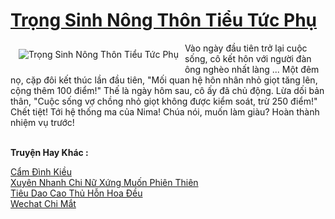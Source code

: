 <a href="https://truyentiki.com/trong-sinh-nong-thon-tieu-tuc-phu.30554/" title="Trọng Sinh Nông Thôn Tiểu Tức Phụ"><h1>Trọng Sinh Nông Thôn Tiểu Tức Phụ</h1></a><div style="display:table"><img align="right" style="float: left; padding: 10px;" src="https://truyentiki.com/a/img/str/src/30554.jpg" alt="Trọng Sinh Nông Thôn Tiểu Tức Phụ">Vào ngày đầu tiên trở lại cuộc sống, cô kết hôn với người đàn ông nghèo nhất làng ... Một đêm nọ, cặp đôi kết thúc lần đầu tiên, "Mối quan hệ hôn nhân nhỏ giọt tăng lên, cộng thêm 100 điểm!" Thế là ngày hôm sau, cô ấy đã chủ động. Lừa dối bản thân, "Cuộc sống vợ chồng nhỏ giọt không được kiểm soát, trừ 250 điểm!" Chết tiệt! Tới hệ thống ma của Nima! Chúa nói, muốn làm giàu? Hoàn thành nhiệm vụ trước!</div><p><br><b>Truyện Hay Khác :</b></p><a href="https://truyentiki.com/cam-dinh-kieu.30553/" alt="Cẩm Đình Kiều">Cẩm Đình Kiều</a><br/><a href="https://github.com/nownovels/top500/tree/master/truyenhay/33818/" alt="Xuyên Nhanh Chi Nữ Xứng Muốn Phiên Thiên">Xuyên Nhanh Chi Nữ Xứng Muốn Phiên Thiên</a><br/><a href="https://github.com/nownovels/top500/tree/master/truyenhay/33790/" alt="Tiêu Dao Cao Thủ Hỗn Hoa Đều">Tiêu Dao Cao Thủ Hỗn Hoa Đều</a><br/><a href="https://www.flickr.com/photos/188164041@N05/49949104231/" alt="Wechat Chi Mắt">Wechat Chi Mắt</a><br/>